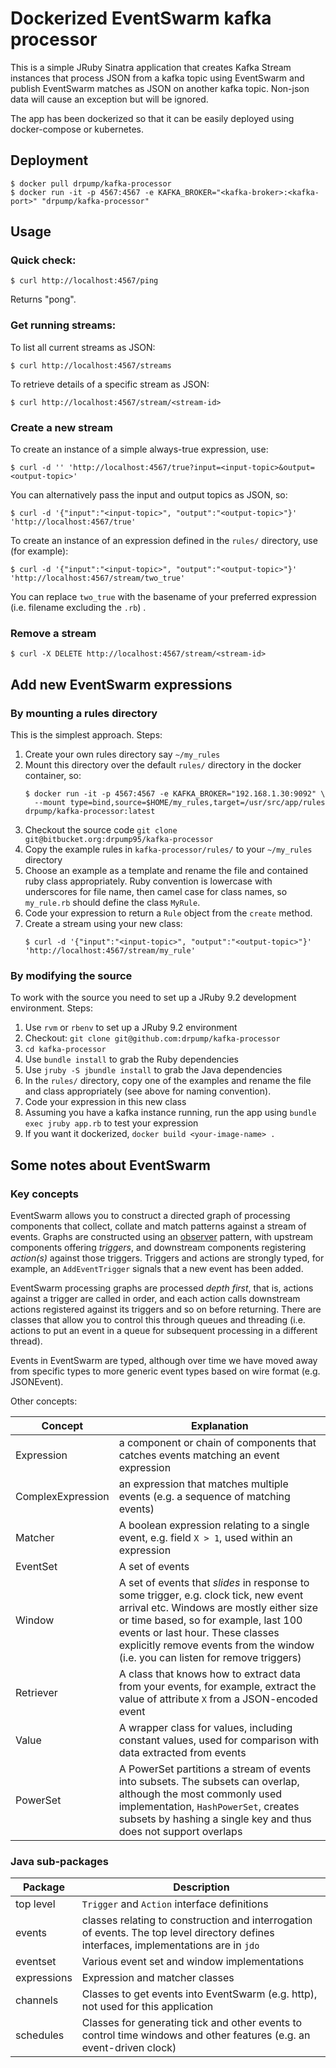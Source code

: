 # Dockerized EventSwarm kafka processor 

This is a simple JRuby Sinatra application that creates Kafka Stream instances that 
process JSON from a kafka topic using EventSwarm and publish EventSwarm matches 
as JSON on another kafka topic. Non-json data will cause an exception but will be ignored.

The app has been dockerized so that it can be easily deployed using docker-compose or 
kubernetes.

## Deployment

```
$ docker pull drpump/kafka-processor
$ docker run -it -p 4567:4567 -e KAFKA_BROKER="<kafka-broker>:<kafka-port>" "drpump/kafka-processor"
```

## Usage

### Quick check:

```
$ curl http://localhost:4567/ping
```

Returns "pong".

### Get running streams:

To list all current streams as JSON:

```
$ curl http://localhost:4567/streams
```

To retrieve details of a specific stream as JSON:

```
$ curl http://localhost:4567/stream/<stream-id>
```


### Create a new stream

To create an instance of a simple always-true expression, use:

```
$ curl -d '' 'http://localhost:4567/true?input=<input-topic>&output=<output-topic>'
```

You can alternatively pass the input and output topics as JSON, so:

```
$ curl -d '{"input":"<input-topic>", "output":"<output-topic>"}' 'http://localhost:4567/true'
```

To create an instance of an expression defined in the `rules/` directory, use (for example):

```
$ curl -d '{"input":"<input-topic>", "output":"<output-topic>"}' 'http://localhost:4567/stream/two_true'
```

You can replace `two_true` with the basename of your preferred expression (i.e. filename excluding the `.rb`) .

### Remove a stream

```
$ curl -X DELETE http://localhost:4567/stream/<stream-id>
```

## Add new EventSwarm expressions

### By mounting a rules directory

This is the simplest approach. Steps:

1. Create your own rules directory say `~/my_rules`
2. Mount this directory over the default `rules/` directory in the docker container, so:
    ```
    $ docker run -it -p 4567:4567 -e KAFKA_BROKER="192.168.1.30:9092" \
      --mount type=bind,source=$HOME/my_rules,target=/usr/src/app/rules drpump/kafka-processor:latest
    ```
2. Checkout the source code `git clone git@bitbucket.org:drpump95/kafka-processor` 
2. Copy the example rules in `kafka-processor/rules/` to your `~/my_rules` directory
3. Choose an example as a template and rename the file and contained ruby class appropriately. 
   Ruby convention is lowercase with underscores for file name, then 
   camel case for class names, so `my_rule.rb` should define the class `MyRule`.
4. Code your expression to return a `Rule` object from the `create` method.
5. Create a stream using your new class:
    ```
    $ curl -d '{"input":"<input-topic>", "output":"<output-topic>"}' 'http://localhost:4567/stream/my_rule'
    ```


### By modifying the source

To work with the source you need to set up a JRuby 9.2 development environment. Steps:

1. Use `rvm` or `rbenv` to set up a JRuby 9.2 environment
2. Checkout: `git clone git@github.com:drpump/kafka-processor` 
3. `cd kafka-processor`
3. Use `bundle install` to grab the Ruby dependencies
3. Use `jruby -S jbundle install` to grab the Java dependencies
4. In the `rules/` directory, copy one of the examples and rename the file and class appropriately (see above for naming convention).
5. Code your expression in this new class
6. Assuming you have a kafka instance running, run the app using `bundle exec jruby app.rb` to test your expression
7. If you want it dockerized, `docker build <your-image-name> .`

## Some notes about EventSwarm

### Key concepts

EventSwarm allows you to construct a directed graph of processing components that collect, collate and match patterns against a stream of events. 
Graphs are constructed using an [observer](https://en.wikipedia.org/wiki/Observer_pattern) pattern, with upstream components offering _triggers_, 
and downstream components registering _action(s)_ against those triggers. Triggers and actions are strongly typed, for example, an `AddEventTrigger` signals that a new event has been added. 

EventSwarm processing graphs are processed _depth first_, that is, actions against a trigger are called in order, and each action calls downstream
actions registered against its triggers and so on before returning. There are classes that allow you to control this through queues and threading (i.e. actions to put an event in a queue for subsequent processing in a different thread).

Events in EventSwarm are typed, although over time we have moved away from specific types to more generic event types based on wire format (e.g. JSONEvent). 

Other concepts:

| Concept | Explanation |
| ---|---|
| Expression | a component or chain of components that catches events matching an event expression |
| ComplexExpression | an expression that matches multiple events (e.g. a sequence of matching events) | 
| Matcher | A boolean expression relating to a single event, e.g. field `X > 1`, used within an expression |
| EventSet | A set of events | 
| Window | A set of events that _slides_ in response to some trigger, e.g. clock tick, new event arrival etc. Windows are mostly either size or time based, so for example, last 100 events or last hour. These classes explicitly remove events from the window (i.e. you can listen for remove triggers) |
| Retriever | A class that knows how to extract data from your events, for example, extract the value of attribute `X` from a JSON-encoded event |
| Value | A wrapper class for values, including constant values, used for comparison with data extracted from events |
| PowerSet | A PowerSet partitions a stream of events into subsets. The subsets can overlap, although the most commonly used implementation, `HashPowerSet`, creates subsets by hashing a single key and thus does not support overlaps |

### Java sub-packages

| Package | Description | 
| ---|---|
| top level | `Trigger` and `Action` interface definitions |
| events | classes relating to construction and interrogation of events. The top level directory defines interfaces, implementations are in `jdo` |
| eventset | Various event set and window implementations |
| expressions | Expression and matcher classes | 
| channels | Classes to get events into EventSwarm (e.g. http), not used for this application | 
| schedules | Classes for generating tick and other events to control time windows and other features (e.g. an event-driven clock) |


